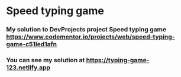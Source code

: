 # Speed typing game

### My solution to DevProjects project Speed typing game https://www.codementor.io/projects/web/speed-typing-game-c51led1afn 
### You can see my solution at https://typing-game-123.netlify.app
